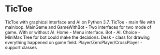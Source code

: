 # TicToe
TicToe with graphical interface and AI on Python 3.7.
 TicToe - main file with mainloop.
 MainGame and GameWithBot - Two interfaces for two mode of game. With or without AI.
 Home - Menu interface.
 Bot - AI.
 Choice - MiniMax Tree for bot could make the decisions.
 Desk - class for drawing everything happened on game field.
 Player/ZeroPlayer/CrossPlayer - support classes
